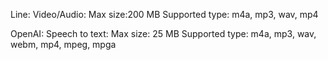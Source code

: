 Line:
Video/Audio:
Max size:200 MB
Supported type: m4a, mp3, wav, mp4

OpenAI:
Speech to text:
Max size: 25 MB
Supported type: m4a, mp3, wav, webm, mp4, mpeg, mpga